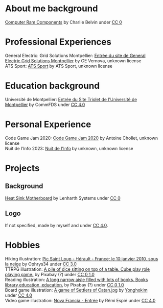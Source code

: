 # About me background

[Computer Ram Components](https://negativespace.co/computer-ram-components/) by Charlie Belvin under [CC 0](https://creativecommons.org/publicdomain/zero/1.0/deed.en)

# Professional Experiences

General Electric: Grid Solutions Montpellier: [Entrée du site de General Electric Grid Solutions Montpellier](https://lh3.googleusercontent.com/p/AF1QipNnbtUADkWph3sGd6Zx4esS3KNEjrcLsKURaGgA=s680-w680-h510) by GE Vernova, unknown license  
ATS Sport: [ATS Sport](https://lh3.googleusercontent.com/p/AF1QipPOlBTShD2SeUyNX5ugqSRP7l3EY8hu1oQvj6jD=s680-w680-h510) by ATS Sport, unknown license

# Education background

Université de Montpellier: [Entrée du Site Triolet de l'Université de Montpellier](https://commons.wikimedia.org/wiki/File:20200618_141712_cor.jpg) by CommFDS under [CC 4.0](https://creativecommons.org/licenses/by/4.0/)

# Personal Experience

Code Game Jam 2020: [Code Game Jam 2020](https://codegamejam.extragames.fr/) by Antoine Chollet, unknown license  
Nuit de l'Info 2023: [Nuit de l'Info](https://nuitdelinfo.com/) by unknown, unknown license

# Projects

## Background

[Heat Sink Motherboard](https://negativespace.co/heat-sink-motherboard/) by Lenharth Systems under [CC 0](https://creativecommons.org/publicdomain/zero/1.0/deed.en)

## Logo

If not specified, made by myself and under [CC 4.0](https://creativecommons.org/licenses/by/4.0/).

# Hobbies

Hiking illustration: [Pic Saint Loup - Hérault - France; le 10 janvier 2010, sous la neige](https://commons.wikimedia.org/wiki/File:Pic-St-Loup--H%C3%A9rault-IMG_1877.jpg) by Ophrys34 under [CC 3.0](https://creativecommons.org/licenses/by/3.0/)  
TTRPG illustration: [A pile of dice sitting on top of a table. Cube play role playing game.](https://boudewijnhuijgens.getarchive.net/amp/media/cube-play-role-playing-game-978315) by Pixabay (?) under [CC 0 1.0](https://creativecommons.org/publicdomain/zero/1.0/deed.en)  
Reading illustration: [A long narrow aisle filled with lots of books. Books library education, education.](https://picryl.com/media/books-library-education-education-65cbf2) by Pixabay (?) under [CC 0 1.0](https://creativecommons.org/publicdomain/zero/1.0/deed.en)  
Board game illustration: [A game of Settlers of Catan.jpg](https://commons.wikimedia.org/wiki/File:A_game_of_Settlers_of_Catan) by [Yonghokim](https://commons.wikimedia.org/wiki/User:Yonghokim) under [CC 4.0](https://creativecommons.org/licenses/by-sa/4.0/deed.en)  
Video game illustration: [Nova Francia - Entrée](https://nova-francia.espie.dev) by Rémi Espié under [CC 4.0](https://creativecommons.org/licenses/by/4.0/)
